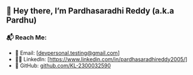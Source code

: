 ## 👋 Hey there, I’m Pardhasaradhi Reddy (a.k.a Pardhu)

### 📬 Reach Me:
- 💌 Email: [devpersonal.testing@gmail.com]
- 🧑‍💼 LinkedIn: [https://www.linkedin.com/in/pardhasaradhireddy2005/]
- 🐙 GitHub: [github.com/KL-2300032590](https://github.com/KL-2300032590)

